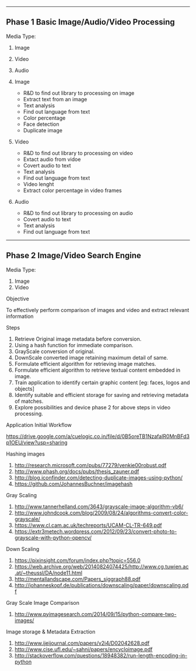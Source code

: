 -------------------------------------------------------------------------------------
Phase 1
Basic Image/Audio/Video Processing
-------------------------------------------------------------------------------------


Media Type:
1. Image
2. Video
3. Audio


1. Image
   - R&D to find out library to processing on image
   - Extract text from an image
   - Text analysis
   - Find out language from text
   - Color percentage 
   - Face detection
   - Duplicate image

2. Video
   - R&D to find out library to processing on video
   - Extact audio from vidoe
   - Covert audio to text
   - Text analysis
   - Find out language from text
   - Video lenght
   - Extract color percentage in video frames

3. Audio
   - R&D to find out library to processing on audio
   - Covert audio to text
   - Text analysis
   - Find out language from text


-------------------------------------------------------------------------------------
Phase 2
Image/Video Search Engine
-------------------------------------------------------------------------------------


Media Type:
1. Image
2. Video

Objective

To effectively perform comparison of images and video and extract relevant information

Steps

1. Retrieve Original image metadata before conversion.
2. Using a hash function for immediate comparison.
3. GrayScale conversion of original.
4. DownScale converted image retaining maximum detail of same.
5. Formulate efficient algorithm for retrieving image matches.
6. Formulate efficient algorithm to retrieve textual content embedded in image.
7. Train application to identify certain graphic content [eg: faces, logos and objects]
8. Identify suitable and efficient storage for saving and retrieving metadata of matches.
9. Explore possibilities and device phase 2 for above steps in video processing.

Application Initial Workflow

https://drive.google.com/a/cuelogic.co.in/file/d/0B5oreTB1NzafalR0MnBFd3p1OEU/view?usp=sharing

Hashing images
1. http://research.microsoft.com/pubs/77279/venkie00robust.pdf
2. http://www.phash.org/docs/pubs/thesis_zauner.pdf
3. http://blog.iconfinder.com/detecting-duplicate-images-using-python/
4. https://github.com/JohannesBuchner/imagehash

Gray Scaling
1. http://www.tannerhelland.com/3643/grayscale-image-algorithm-vb6/
2. http://www.johndcook.com/blog/2009/08/24/algorithms-convert-color-grayscale/
3. https://www.cl.cam.ac.uk/techreports/UCAM-CL-TR-649.pdf
4. https://extr3metech.wordpress.com/2012/09/23/convert-photo-to-grayscale-with-python-opencv/

Down Scaling
1. https://pixinsight.com/forum/index.php?topic=556.0
2. https://web.archive.org/web/20140824074425/http://www.cg.tuwien.ac.at/~theussl/DA/node11.html
3. http://mentallandscape.com/Papers_siggraph88.pdf
4. http://johanneskopf.de/publications/downscaling/paper/downscaling.pdf

Gray Scale Image Comparison
1. http://www.pyimagesearch.com/2014/09/15/python-compare-two-images/

Image storage & Metadata Extraction 
1. http://www.ijeijournal.com/papers/v2i4/D02042628.pdf
2. http://www.cise.ufl.edu/~sahni/papers/encycloimage.pdf
3. http://stackoverflow.com/questions/18948382/run-length-encoding-in-python


